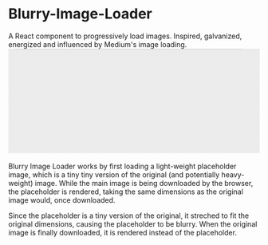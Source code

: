 # Blurry-Image-Loader
A React component to progressively load images. Inspired, galvanized, energized and influenced by Medium's image loading.
![alt tag](preview.gif)

Blurry Image Loader works by first loading a light-weight placeholder image, which is a tiny tiny version of the original (and potentially heavy-weight) image. While the main image is being downloaded by the browser, the placeholder is rendered, taking the same dimensions as the original image would, once downloaded.

Since the placeholder is a tiny version of the original, it streched to fit the original dimensions, causing the placeholder to be blurry. When the original image is finally downloaded, it is rendered instead of the placeholder.
